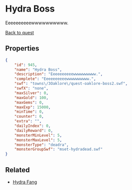 # Hydra Boss

Eeeeeeeeeewwwwwwwwww.

[Back to quest](../quests.md)

## Properties

```json
{
    "id": 945,
    "name": "Hydra Boss",
    "description": "Eeeeeeeeeewwwwwwwwww.",
    "complete": "Eeeeeeeeeewwwwwwwwww.",
    "swf": "towns\/3Oaklore\/quest-oaklore-boss2.swf",
    "swfX": "none",
    "maxSilver": 0,
    "maxGold": 100,
    "maxGems": 0,
    "maxExp": 15000,
    "minTime": 0,
    "counter": 0,
    "extra": "",
    "dailyIndex": 0,
    "dailyReward": 0,
    "monsterMinLevel": 5,
    "monsterMaxLevel": 5,
    "monsterType": "deadra",
    "monsterGroupSwf": "mset-hydradead.swf"
}
```

## Related

- [Hydra Fang](../items/21704-hydra-fang.md)

